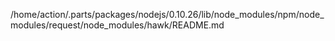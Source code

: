 /home/action/.parts/packages/nodejs/0.10.26/lib/node_modules/npm/node_modules/request/node_modules/hawk/README.md